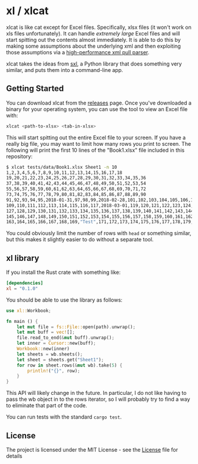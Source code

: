 # xl / xlcat

xlcat is like cat except for Excel files. Specifically, xlsx files (it won't
work on xls files unfortunately). It can handle *extremely large* Excel files
and will start spitting out the contents almost immediately. It is able to do
this by making some assumptions about the underlying xml and then exploiting
those assumptions via a [high-performance xml pull
parser](https://github.com/tafia/quick-xml).

xlcat takes the ideas from [sxl](https://github.com/ktr/sxl/), a Python library
that does something very similar, and puts them into a command-line app.

## Getting Started

You can download xlcat from the
[releases](https://github.com/xlprotips/xl/releases) page. Once you've
downloaded a binary for your operating system, you can use the tool to view an
Excel file with:

```bash
xlcat <path-to-xlsx> <tab-in-xlsx>
```

This will start spitting out the entire Excel file to your screen. If you have
a really big file, you may want to limit how many rows you print to screen. The
following will print the first 10 lines of the "Book1.xlsx" file included in
this repository:

```bash
$ xlcat tests/data/Book1.xlsx Sheet1 -n 10
1,2,3,4,5,6,7,8,9,10,11,12,13,14,15,16,17,18
19,20,21,22,23,24,25,26,27,28,29,30,31,32,33,34,35,36
37,38,39,40,41,42,43,44,45,46,47,48,49,50,51,52,53,54
55,56,57,58,59,60,61,62,63,64,65,66,67,68,69,70,71,72
73,74,75,76,77,78,79,80,81,82,83,84,85,86,87,88,89,90
91,92,93,94,95,2018-01-31,97,98,99,2018-02-28,101,102,103,104,105,106,107,108
109,110,111,112,113,114,115,116,117,2018-03-01,119,120,121,122,123,124,125,126
127,128,129,130,131,132,133,134,135,136,137,138,139,140,141,142,143,144
145,146,147,148,149,150,151,152,153,154,155,156,157,158,159,160,161,162
163,164,165,166,167,168,169,"Test",171,172,173,174,175,176,177,178,179,180
```

You could obviously limit the number of rows with `head` or something similar,
but this makes it slightly easier to do without a separate tool.

## xl library

If you install the Rust crate with something like:

```toml
[dependencies]
xl = "0.1.0"
```

You should be able to use the library as follows:

```rust
use xl::Workbook;

fn main () {
    let mut file = fs::File::open(path).unwrap();
    let mut buff = vec![];
    file.read_to_end(&mut buff).unwrap();
    let inner = Cursor::new(buff);
    Workbook::new(inner)
    let sheets = wb.sheets();
    let sheet = sheets.get("Sheet1");
    for row in sheet.rows(&mut wb).take(5) {
        println!("{}", row);
    }
}
```

This API will likely change in the future. In particular, I do not like having
to pass the wb object in to the rows iterator, so I will probably try to find a
way to eliminate that part of the code.

You can run tests with the standard `cargo test`.

## License

The project is licensed under the MIT License - see the [License](/LICENSE.txt)
file for details
